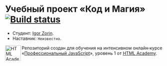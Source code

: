 # Учебный проект «Код и Магия» [![Build status][travis-image]][travis-url]

* Студент: [Igor Zorin](https://up.htmlacademy.ru/javascript/13/user/584557).
* Наставник: `Неизвестно`.

<a href="https://htmlacademy.ru/intensive/javascript"><img align="left" width="50" height="50" alt="HTML Academy" src="https://up.htmlacademy.ru/static/img/intensive/javascript/logo-for-github-2.png"></a>

Репозиторий создан для обучения на интенсивном онлайн‑курсе «[Профессиональный JavaScript](https://htmlacademy.ru/intensive/javascript)», уровень 1 от [HTML Academy](https://htmlacademy.ru).

[travis-image]: https://travis-ci.org/htmlacademy-javascript/584557-code-and-magick.svg?branch=master
[travis-url]: https://travis-ci.org/htmlacademy-javascript/584557-code-and-magick
